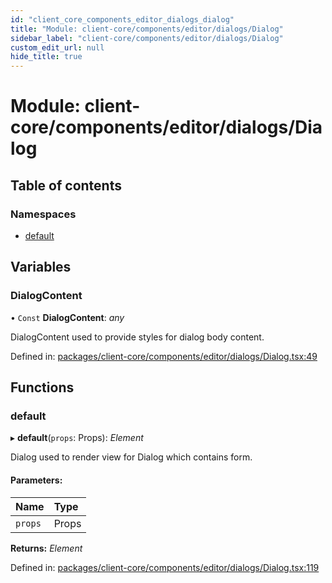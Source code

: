 ```yaml
---
id: "client_core_components_editor_dialogs_dialog"
title: "Module: client-core/components/editor/dialogs/Dialog"
sidebar_label: "client-core/components/editor/dialogs/Dialog"
custom_edit_url: null
hide_title: true
---
```


# Module: client-core/components/editor/dialogs/Dialog

## Table of contents

### Namespaces

- [default](client_core_components_editor_dialogs_dialog.default.md)

## Variables

### DialogContent

• `Const` **DialogContent**: *any*

DialogContent used to provide styles for dialog body content.

Defined in: [packages/client-core/components/editor/dialogs/Dialog.tsx:49](https://github.com/xr3ngine/xr3ngine/blob/5c3dcaef1/packages/client-core/components/editor/dialogs/Dialog.tsx#L49)

## Functions

### default

▸ **default**(`props`: Props): *Element*

Dialog used to render view for Dialog which contains form.

#### Parameters:

Name | Type |
:------ | :------ |
`props` | Props |

**Returns:** *Element*

Defined in: [packages/client-core/components/editor/dialogs/Dialog.tsx:119](https://github.com/xr3ngine/xr3ngine/blob/5c3dcaef1/packages/client-core/components/editor/dialogs/Dialog.tsx#L119)
